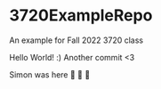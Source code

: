 # 3720ExampleRepo
An example for Fall 2022 3720 class

Hello World! :)
Another commit <3

Simon was here  💯 💯 💯
